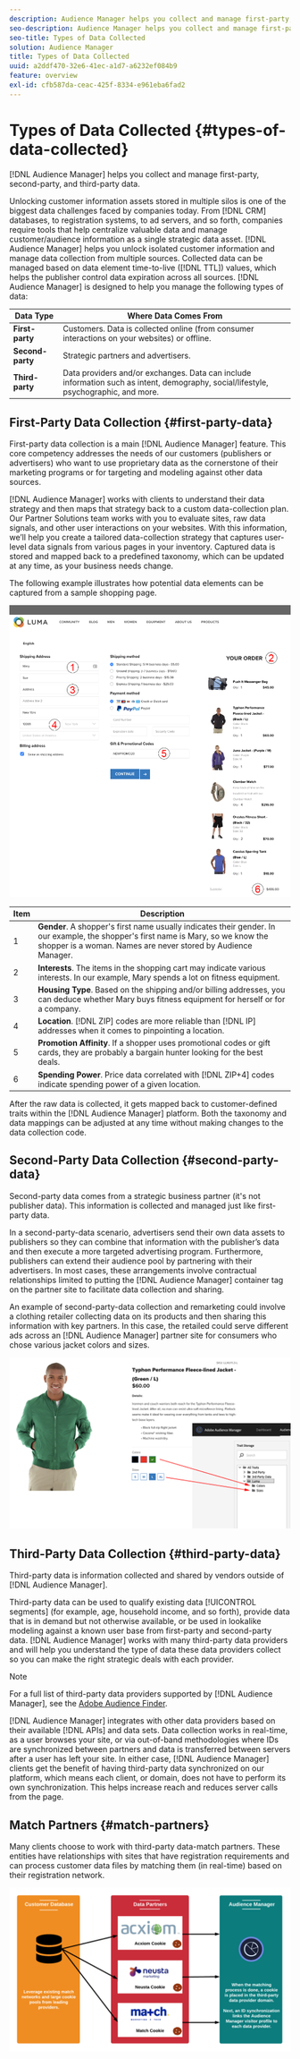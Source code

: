 ```yaml
---
description: Audience Manager helps you collect and manage first-party, second-party, and third-party data.
seo-description: Audience Manager helps you collect and manage first-party, second-party, and third-party data.
seo-title: Types of Data Collected
solution: Audience Manager
title: Types of Data Collected
uuid: a2ddf470-32e6-41ec-a1d7-a6232ef084b9
feature: overview
exl-id: cfb587da-ceac-425f-8334-e961eba6fad2
---
```

# Types of Data Collected {#types-of-data-collected}

[!DNL Audience Manager] helps you collect and manage first-party, second-party, and third-party data.

Unlocking customer information assets stored in multiple silos is one of the biggest data challenges faced by companies today. From [!DNL CRM] databases, to registration systems, to ad servers, and so forth, companies require tools that help centralize valuable data and manage customer/audience information as a single strategic data asset. [!DNL Audience Manager] helps you unlock isolated customer information and manage data collection from multiple sources. Collected data can be managed based on data element time-to-live ([!DNL TTL]) values, which helps the publisher control data expiration across all sources. [!DNL Audience Manager] is designed to help you manage the following types of data:  

|  Data Type  | Where Data Comes From  |
|---|---|
| **First-party** | Customers. Data is collected online (from consumer interactions on your websites) or offline.  |
| **Second-party** | Strategic partners and advertisers.  |
| **Third-party** | Data providers and/or exchanges. Data can include information such as intent, demography, social/lifestyle, psychographic, and more.  |

## First-Party Data Collection {#first-party-data}

First-party data collection is a main [!DNL Audience Manager] feature. This core competency addresses the needs of our customers (publishers or advertisers) who want to use proprietary data as the cornerstone of their marketing programs or for targeting and modeling against other data sources.

[!DNL Audience Manager] works with clients to understand their data strategy and then maps that strategy back to a custom data-collection plan. Our Partner Solutions team works with you to evaluate sites, raw data signals, and other user interactions on your websites. With this information, we’ll help you create a tailored data-collection strategy that captures user-level data signals from various pages in your inventory. Captured data is stored and mapped back to a predefined taxonomy, which can be updated at any time, as your business needs change.

The following example illustrates how potential data elements can be captured from a sample shopping page.

![shopping-cart-data](assets/shopping-cart-data.png)

|Item|Description|
|---|---|
|1|**Gender**. A shopper's first name usually indicates their gender. In our example, the shopper's first name is Mary, so we know the shopper is a woman. Names are never stored by Audience Manager.|
|2|**Interests**. The items in the shopping cart may indicate various interests. In our example, Mary spends a lot on fitness equipment.|
|3|**Housing Type**. Based on the shipping and/or billing addresses, you can deduce whether Mary buys fitness equipment for herself or for a company.|
|4|**Location**. [!DNL ZIP] codes are more reliable than [!DNL IP] addresses when it comes to pinpointing a location.|
|5|**Promotion Affinity**. If a shopper uses promotional codes or gift cards, they are probably a bargain hunter looking for the best deals.|
|6|**Spending Power**. Price data correlated with [!DNL ZIP+4] codes indicate spending power of a given location.|

After the raw data is collected, it gets mapped back to customer-defined traits within the [!DNL Audience Manager] platform. Both the taxonomy and data mappings can be adjusted at any time without making changes to the data collection code.

## Second-Party Data Collection {#second-party-data}

Second-party data comes from a strategic business partner (it's not publisher data). This information is collected and managed just like first-party data.

In a second-party-data scenario, advertisers send their own data assets to publishers so they can combine that information with the publisher’s data and then execute a more targeted advertising program. Furthermore, publishers can extend their audience pool by partnering with their advertisers. In most cases, these arrangements involve contractual relationships limited to putting the [!DNL Audience Manager] container tag on the partner site to facilitate data collection and sharing.

An example of second-party-data collection and remarketing could involve a clothing retailer collecting data on its products and then sharing this information with key partners. In this case, the retailed could serve different ads across an [!DNL Audience Manager] partner site for consumers who chose various jacket colors and sizes.

![](assets/shopping-cart-traits.png)

## Third-Party Data Collection {#third-party-data}

Third-party data is information collected and shared by vendors outside of [!DNL Audience Manager].

Third-party data can be used to qualify existing data [!UICONTROL segments] (for example, age, household income, and so forth), provide data that is in demand but not otherwise available, or be used in lookalike modeling against a known user base from first-party and second-party data. [!DNL Audience Manager] works with many third-party data providers and will help you understand the type of data these data providers collect so you can make the right strategic deals with each provider.

>[!NOTE]
>
>For a full list of third-party data providers supported by [!DNL Audience Manager], see the [Adobe Audience Finder](https://www.adobe-audience-finder.com/).

[!DNL Audience Manager] integrates with other data providers based on their available [!DNL APIs] and data sets. Data collection works in real-time, as a user browses your site, or via out-of-band methodologies where IDs are synchronized between partners and data is transferred between servers after a user has left your site. In either case, [!DNL Audience Manager] clients get the benefit of having third-party data synchronized on our platform, which means each client, or domain, does not have to perform its own synchronization. This helps increase reach and reduces server calls from the page.

## Match Partners {#match-partners}

Many clients choose to work with third-party data-match partners. These entities have relationships with sites that have registration requirements and can process customer data files by matching them (in real-time) based on their registration network.

![data-provider-match](assets/data-provider-match.png)
